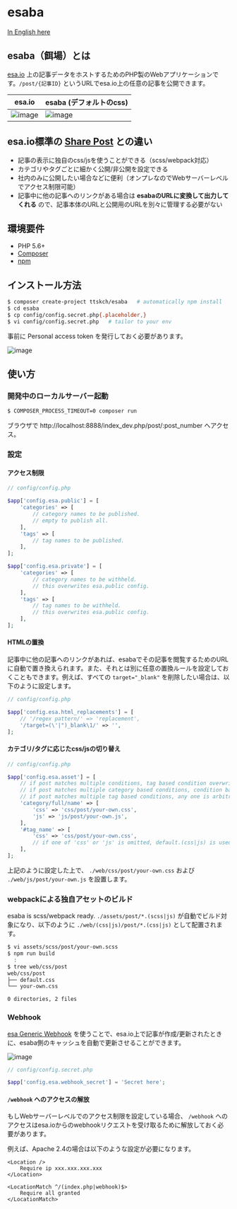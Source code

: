 # esaba

[In English here](README.md)

## esaba（餌場）とは

[esa.io](https://esa.io) 上の記事データをホストするためのPHP製のWebアプリケーションです。`/post/{記事ID}` というURLでesa.io上の任意の記事を公開できます。

| esa.io | esaba (デフォルトのcss) |
| --- | --- |
| ![image](https://user-images.githubusercontent.com/4360663/31869357-5c4cae84-b7e2-11e7-9c5f-2d37cb8b00e3.png) | ![image](https://user-images.githubusercontent.com/4360663/31869361-66ef4e8c-b7e2-11e7-8241-9195f2d8b16c.png) |

## esa.io標準の [Share Post](https://docs.esa.io/posts/110) との違い

- 記事の表示に独自のcss/jsを使うことができる（scss/webpack対応）
- カテゴリやタグごとに細かく公開/非公開を設定できる
- 社内のみに公開したい場合などに便利（オンプレなのでWebサーバーレベルでアクセス制限可能）
- 記事中に他の記事へのリンクがある場合は **esabaのURLに変換して出力してくれる** ので、記事本体のURLと公開用のURLを別々に管理する必要がない

## 環境要件

- PHP 5.6+
- [Composer](https://getcomposer.org/)
- [npm](https://www.npmjs.com/)

## インストール方法

```bash
$ composer create-project ttskch/esaba   # automatically npm install
$ cd esaba
$ cp config/config.secret.php{.placeholder,}
$ vi config/config.secret.php   # tailor to your env
```

事前に Personal access token を発行しておく必要があります。

![image](https://user-images.githubusercontent.com/4360663/31835239-c8ea9b60-b60b-11e7-9d83-ee40eebdfb6c.png)

## 使い方

### 開発中のローカルサーバー起動

```bash
$ COMPOSER_PROCESS_TIMEOUT=0 composer run
```

ブラウザで http://localhost:8888/index_dev.php/post/:post_number へアクセス。

### 設定

#### アクセス制限

```php
// config/config.php

$app['config.esa.public'] = [
    'categories' => [
        // category names to be published.
        // empty to publish all.
    ],
    'tags' => [
        // tag names to be published.
    ],
];

$app['config.esa.private'] = [
    'categories' => [
        // category names to be withheld.
        // this overwrites esa.public config.
    ],
    'tags' => [
        // tag names to be withheld.
        // this overwrites esa.public config.
    ],
];
```

#### HTMLの置換

記事中に他の記事へのリンクがあれば、esabaでその記事を閲覧するためのURLに自動で置き換えられます。また、それとは別に任意の置換ルールを設定しておくこともできます。例えば、すべての `target="_blank"` を削除したい場合は、以下のように設定します。

```php
// config/config.php

$app['config.esa.html_replacements'] = [
    // '/regex pattern/' => 'replacement',
    '/target=(\'|")_blank\1/' => '',
];
```

#### カテゴリ/タグに応じたcss/jsの切り替え

```php
// config/config.php

$app['config.esa.asset'] = [
    // if post matches multiple conditions, tag based condition overwrites category based condition.
    // if post matches multiple category based conditions, condition based deeper category is enabled.
    // if post matches multiple tag based conditions, any one is arbitrarily enabled.
    'category/full/name' => [
        'css' => 'css/post/your-own.css',
        'js' => 'js/post/your-own.js',
    ],
    '#tag_name' => [
        'css' => 'css/post/your-own.css',
        // if one of 'css' or 'js' is omitted, default.(css|js) is used.
    ],
];
```

上記のように設定した上で、 `./web/css/post/your-own.css` および `./web/js/post/your-own.js` を設置します。 

### webpackによる独自アセットのビルド

esaba is scss/webpack ready. `./assets/post/*.(scss|js)` が自動でビルド対象になり、以下のように `./web/(css|js)/post/*.(css|js)` として配置されます。

```bash
$ vi assets/scss/post/your-own.scss
$ npm run build
  :
$ tree web/css/post
web/css/post
├── default.css
└── your-own.css

0 directories, 2 files
```

### Webhook

[esa Generic Webhook](https://docs.esa.io/posts/37) を使うことで、esa.io上で記事が作成/更新されたときに、esaba側のキャッシュを自動で更新させることができます。

![image](https://user-images.githubusercontent.com/4360663/31834149-01aafeee-b608-11e7-8b63-84dd6f04920e.png)

```php
// config/config.secret.php

$app['config.esa.webhook_secret'] = 'Secret here';
```

#### `/webhook` へのアクセスの解放

もしWebサーバーレベルでのアクセス制限を設定している場合、 `/webhook` へのアクセスはesa.ioからのwebhookリクエストを受け取るために解放しておく必要があります。

例えば、Apache 2.4の場合は以下のような設定が必要になります。

```
<Location />
    Require ip xxx.xxx.xxx.xxx
</Location>

<LocationMatch ^/(index.php|webhook)$>
    Require all granted
</LocationMatch>
```
